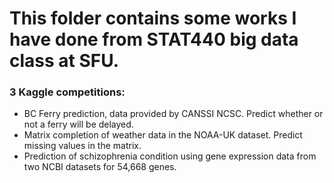 # This folder contains some works I have done from STAT440 big data class at SFU. 

### 3 Kaggle competitions:
 - BC Ferry prediction, data provided by CANSSI NCSC. Predict whether or not a ferry will be delayed.  
 - Matrix completion of weather data in the NOAA-UK dataset. Predict missing values in the matrix.
 - Prediction of schizophrenia condition using gene expression data from two NCBI datasets for 54,668 genes.
